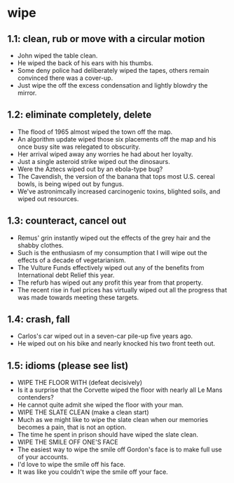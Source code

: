 # wipe
## 1.1: clean, rub or move with a circular motion

  *  John wiped the table clean.
  *  He wiped the back of his ears with his thumbs.
  *  Some deny police had deliberately wiped the tapes, others remain convinced there was a cover-up.
  *  Just wipe the off the excess condensation and lightly blowdry the mirror.

## 1.2: eliminate completely, delete

  *  The flood of 1965 almost wiped the town off the map.
  *  An algorithm update wiped those six placements off the map and his once busy site was relegated to obscurity.
  *  Her arrival wiped away any worries he had about her loyalty.
  *  Just a single asteroid strike wiped out the dinosaurs.
  *  Were the Aztecs wiped out by an ebola-type bug?
  *  The Cavendish, the version of the banana that tops most U.S. cereal bowls, is being wiped out by fungus.
  *  We've astronimcally increased carcinogenic toxins, blighted soils, and wiped out resources.

## 1.3: counteract, cancel out

  *  Remus' grin instantly wiped out the effects of the grey hair and the shabby clothes.
  *  Such is the enthusiasm of my consumption that I will wipe out the effects of a decade of vegetarianism.
  *  The Vulture Funds effectively wiped out any of the benefits from International debt Relief this year.
  *  The refurb has wiped out any profit this year from that property.
  *  The recent rise in fuel prices has virtually wiped out all the progress that was made towards meeting these targets.

## 1.4: crash, fall

  *  Carlos's car wiped out in a seven-car pile-up five years ago.
  *  He wiped out on his bike and nearly knocked his two front teeth out.

## 1.5: idioms (please see list)

  *  WIPE THE FLOOR WITH (defeat decisively)
  *  Is it a surprise that the Corvette wiped the floor with nearly all Le Mans contenders?
  *  He cannot quite admit she wiped the floor with your man.
  *  WIPE THE SLATE CLEAN (make a clean start)
  *  Much as we might like to wipe the slate clean when our memories becomes a pain, that is not an option.
  *  The time he spent in prison should have wiped the slate clean.
  *  WIPE THE SMILE OFF ONE'S FACE
  *  The easiest way to wipe the smile off Gordon's face is to make full use of your accounts.
  *  I'd love to wipe the smile off his face.
  *  It was like you couldn't wipe the smile off your face.
